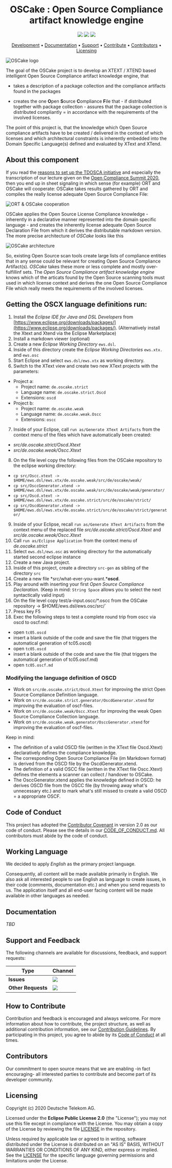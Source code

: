 <h1 align="center">
    OSCake : Open Source Compliance artifact knowledge engine
</h1>

<p align="center">
    <a href="https://github.com/open-source-compliance/OSCake/commits/" title="Last Commit"><img src="https://img.shields.io/github/last-commit/open-source-compliance/OSCake?style=flat"></a>
    <a href="https://github.com/open-source-compliance/OSCake/issues" title="Open Issues"><img src="https://img.shields.io/github/issues/open-source-compliance/OSCake?style=flat"></a>
    <a href="https://github.com/open-source-compliance/OSCake/blob/master/LICENSE" title="License"><img src="https://img.shields.io/badge/License-EPL%202.0-red.svg?style=flat"></a>
</p>

<p align="center">
  <a href="#development">Development</a> •
  <a href="#documentation">Documentation</a> •
  <a href="#support-and-feedback">Support</a> •
  <a href="#how-to-contribute">Contribute</a> •
  <a href="#contributors">Contributors</a> •
  <a href="#licensing">Licensing</a>
</p>

![OSCake logo](img/oscake-logo-100x121.png)

The goal of the OSCake project is to develop an XTEXT / XTEND based intelligent Open Source Compliance artifact knowledge engine, that

* takes a description of a package collection and the compliance artifacts found in the packages

* creates the one **O**pen **S**ource **C**ompliance **F**ile that - if distributed together with package collection - assures that the package collection is distributed compliantly = in accordance with the requirements of the involved licenses.

The point of this project is, that the knowledge which Open Source compliance artifacts have to be created / delivered in the context of which licenses and which architectural constraints is inherently embedded into the Domain Specific Language(s) defined and evaluated by XText and XTend. 


## About this component

If you read the [reasons to set up the TDOSCA initiative](https://github.com/Open-Source-Compliance/tdosca) and especially the transcription of our lecture given on the [Open Compliance Summit 2020](https://github.com/Open-Source-Compliance/tdosca/blob/master/doc/20201201-lecture-at-open-compliance-summit/README.md), then you end up in sheet signaling in which sense (for example) ORT and OSCake will cooperate: OSCake takes results gathered by ORT and compiles the really license adequate Open Source Compliance File:

![ORT & OSCake cooperation](img/a-ort-oscake-cooperation.png)

OSCake applies the Open Source License Compliance knowledge - inherently in a declarative manner represented into the domain specific language - and creates the inherently license adequate Open Source Declaration File from which it derives the distributable markdown version. The more precise architecture of *OSCake* looks like this

![OSCake architecture](img/b-oscake-architecture.png)

So, existing Open Source scan tools create large lists of compliance entities that in any sense could be relevant for creating Open Source Compliance Artifact(s). *OSCake* takes these more or less complete and mostly over-fulfillinf sets. The *Open Source Compliance artifact knowledge engine* knows which of the articats found by the Open Source scanning tools must used in which license context and derives the one Open Source Compliance File which really meets the requirements of the involved licenses.

## Getting the OSCX language definitions run:

1. Install the *Eclipse IDE for Java and DSL Developers* from [https://www.eclipse.org/downloads/packages/](https://www.eclipse.org/downloads/packages/). (Alternatively install the Xtext and Xtend via the Eclipse Marketplace)
2. Install a markdown viewer (optional)
3. Create a new *Eclipse Working Directory* `ews.dsl`.
4. Inside of this directory create the *Eclipse Working Directories* `ews.xtx.` and `ews.osc`
5. Start Eclipse and select `ews.dsl/ews.xtx` as working directory.
6. Switch to the XText view and create two new XText projects with the parameters:
  - Project a:
    - Project name: `de.oscake.strict`
    - Language name: `de.oscake.strict.Oscd`
    - Extensions: `oscd`
  - Project b:
    - Project name: `de.oscake.weak`
    - Language name: `de.oscake.weak.Oscc`
    - Extensions: `oscc`
7. Inside of your Eclipse, call `run as/Generate XText Artifacts` from the context menu of the files which have automatically been created:
  - *src/de.oscake.strict/Oscd.Xtext*
  - *src/de.oscake.weak/Oscc.Xtext*
8. On the file level copy the following files from the OSCake repository to the eclipse working directory:
  - `cp src/Oscc.xtext -> $HOME/ews.dsl/ews.xtx/de.oscake.weak/src/de/oscake/weak/`
  - `cp src/OsccGenerator.xtend -> $HOME/ews.dsl/ews.xtx/de.oscake.weak/src/de/oscake/weak/generator/`
  - `cp src/Oscd.xtext -> $HOME/ews.dsl/ews.xtx/de.oscake.strict/src/de/oscake/strict/`
  - `cp src/OscdGenerator.xtend -> $HOME/ews.dsl/ews.xtx/de.oscake.strict/src/de/oscake/strict/generator/`
9. Inside of your Eclipse, recall `run as/Generate XText Artifacts` from the context menu of the replaced file *src/de.oscake.strict/Oscd.Xtext* and *src/de.oscake.weak/Oscc.Xtext*
10. Call `run as/Eclipse Application` from the context menu of *de.oscake.strict*
11. Select `ews.dsl/ews.osc` as working directory for the automatically started second eclipse instance
12. Create a new Java project.
13. Inside of this project, create a directory `src-gen` as sibling of the directory `src`
14. Create a new file *src/what-ever-you-want.***oscd**.
15. Play around with inserting your first *Open Source Compliance Declaration*. (Keep in mind: `String Space` allows you to select the next syntactically valid input)
16. On the file level copy test/a-input.oscc/\*.oscc from the OSCake repository -> $HOME/ews.dsl/ews.osc/src/`
17. Press key F5
18. Exec the following steps to test a complete round trip from oscc via oscd to oscf.md:
  - open `tc05.oscd`
  - insert a blank outside of the code and save the file (that triggers the automatical generation of tc05.oscd)
  - open `tc05.oscd`
  - insert a blank outside of the code and save the file (that triggers the automatical generation of tc05.oscf.md)
  - open `tc05.oscf.md` 

### Modifyiing the language definition of OSCD

* Work on `src/de.oscake.strict/Oscd.Xtext` for improving the strict Open Source Compliance Definition language.
* Work on `src/de.oscake.strict.generator/OscdGenerator.xtend` for improving the evaluation of oscf-files.
* Work on `src/de.oscake.weak/Oscc.Xtext` for improving the weak Open Source Compliance Collection language. 
* Work on `src/de.oscake.weak.generator/OsccGenerator.xtend` for improving the evaluation of oscf-files.

Keep in mind:

* The definition of a valid OSCD file (written in the XText file Oscd.Xtext) declaratively defines the compliance knowledge.
* The corresponding Open Source Compliance File (im Markdown format) is derived from the OSCD file by the OscdGenerator.xtend.
* The definition of a valid OSCC file (written in the XText file Oscc.Xtext) defines the elements a scanner can collect / handover to OSCake.
* The OsccGenerator.xtend applies the knowledge defined in OSCD: he derives OSCD file from the OSCC file (by throwing away what's unnecessary etc.) and to mark what's still missed to create a valid OSCD = a appropriate OSCF.

## Code of Conduct

This project has adopted the [Contributor Covenant](https://www.contributor-covenant.org/) in version 2.0 as our code of conduct. Please see the details in our [CODE_OF_CONDUCT.md](CODE_OF_CONDUCT.md). All contributors must abide by the code of conduct.

## Working Language

We decided to apply _English_ as the primary project language.  

Consequently, all content will be made available primarily in English. We also ask all interested people to use English as language to create issues, in their code (comments, documentation etc.) and when you send requests to us. The application itself and all end-user facing content will be made available in other languages as needed.

## Documentation

_TBD_

## Support and Feedback
The following channels are available for discussions, feedback, and support requests:

| Type                     | Channel                                                |
| ------------------------ | ------------------------------------------------------ |
| **Issues**   | <a href="https://github.com/open-source-compliance/OSCake/issues/new/choose" title="General Discussion"><img src="https://img.shields.io/github/issues/open-source-compliance/OSCake?style=flat-square"></a> </a>   |
| **Other Requests**    | <a href="mailto:opensource@telekom.de" title="Email Open Source Team"><img src="https://img.shields.io/badge/email-Open%20Source%20Team-green?logo=mail.ru&style=flat-square&logoColor=white"></a>   |

## How to Contribute

Contribution and feedback is encouraged and always welcome. For more information about how to contribute, the project structure, as well as additional contribution information, see our [Contribution Guidelines](./CONTRIBUTING.md). By participating in this project, you agree to abide by its [Code of Conduct](./CODE_OF_CONDUCT.md) at all times.

## Contributors

Our commitment to open source means that we are enabling -in fact encouraging- all interested parties to contribute and become part of its developer community.

## Licensing

Copyright (c) 2020 Deutsche Telekom AG.

Licensed under the **Eclipse Public License 2.0** (the "License"); you may not use this file except in compliance with the License. You may obtain a copy of the License by reviewing the file [LICENSE](./LICENSE) in the repository.

Unless required by applicable law or agreed to in writing, software distributed under the License is distributed on an "AS IS" BASIS, WITHOUT WARRANTIES OR CONDITIONS OF ANY KIND, either express or implied. See the [LICENSE](./LICENSE) for the specific language governing permissions and limitations under the License.
